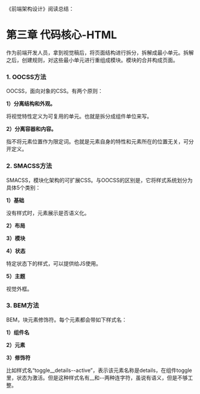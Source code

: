 《前端架构设计》阅读总结：

# 第三章 代码核心-HTML

作为前端开发人员，拿到视觉稿后，将页面结构进行拆分，拆解成最小单元。拆解之后，创建规则，对这些最小单元进行重组成模块。模块的合并构成页面。

### 1. OOCSS方法

OOCSS，面向对象的CSS。有两个原则：

**1）分离结构和外观。**

将视觉特性定义为可复用的单元。也就是拆分成组件单位来写。

**2）分离容器和内容。**

指不将元素位置作为限定词。也就是元素自身的特性和元素所在的位置无关，可分开定义。

### 2. SMACSS方法

SMACSS，模块化架构的可扩展CSS。与OOCSS的区别是，它将样式系统划分为具体5个类别：

**1）基础**

没有样式时，元素展示是否语义化。

**2）布局**

**3）模块**

**4）状态**

特定状态下的样式，可以提供给JS使用。

**5）主题**

视觉外框。


### 3. BEM方法

BEM，块元素修饰符。每个元素都会带如下样式名：

**1）组件名**

**2）元素**

**3）修饰符**

比如样式名“toggle__details--active”，表示该元素名称是details，在组件toggle里，状态为激活。但是这种样式名有__和--两种连字符，虽说有语义，但是不够工整。





